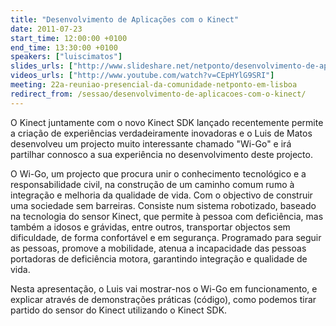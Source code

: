 ```yaml
---
title: "Desenvolvimento de Aplicações com o Kinect"
date: 2011-07-23
start_time: 12:00:00 +0100
end_time: 13:30:00 +0100
speakers: ["luiscimatos"]
slides_urls: ["http://www.slideshare.net/netponto/desenvolvimento-de-aplicacoes-para-o-kinect-9076007"]
videos_urls: ["http://www.youtube.com/watch?v=CEpHYlG9SRI"]
meeting: 22a-reuniao-presencial-da-comunidade-netponto-em-lisboa
redirect_from: /sessao/desenvolvimento-de-aplicacoes-com-o-kinect/
---
```

O Kinect juntamente com o novo Kinect SDK lançado recentemente permite a criação de experiências verdadeiramente inovadoras e o Luis de Matos desenvolveu um projecto muito interessante chamado "Wi-Go" e irá partilhar connosco a sua experiência no desenvolvimento deste projecto.

O Wi-Go, um projecto que procura unir o conhecimento tecnológico e a responsabilidade civil, na construção de um caminho comum rumo à integração e melhoria da qualidade de vida. Com o objectivo de construir uma sociedade sem barreiras. Consiste num sistema robotizado, baseado na tecnologia do sensor Kinect, que permite à pessoa com deficiência, mas também a idosos e grávidas, entre outros, transportar objectos sem dificuldade, de forma confortável e em segurança. Programado para seguir as pessoas, promove a mobilidade, atenua a incapacidade das pessoas portadoras de deficiência motora, garantindo integração e qualidade de vida.

Nesta apresentação, o Luis vai mostrar-nos o Wi-Go em funcionamento, e explicar através de demonstrações práticas (código), como podemos tirar partido do sensor do Kinect utilizando o Kinect SDK.

